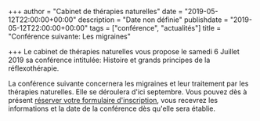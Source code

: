+++
author = "Cabinet de thérapies naturelles"
date = "2019-05-12T22:00:00+00:00"
description = "Date non définie"
publishdate = "2019-05-12T22:00:00+00:00"
tags = ["conférence", "actualités"]
title = "Conférence suivante: Les migraines"

+++
Le cabinet de thérapies naturelles vous propose le samedi 6 Juillet 2019 sa conférence intitulée: Histoire et grands principes de la réflexothérapie.

La conférence suivante concernera les migraines et leur traitement par les thérapies naturelles. Elle se déroulera d'ici septembre. Vous pouvez dès à présent [réserver votre formulaire d'inscription](https://docs.google.com/forms/d/e/1FAIpQLSeizkW9W-IdpQpdq8se9otCA_82AIwIx0GFlT2twQ1R7beyeA/viewform?usp=sf_link), vous recevrez les informations et la date de la conférence dès qu'elle sera établie. 